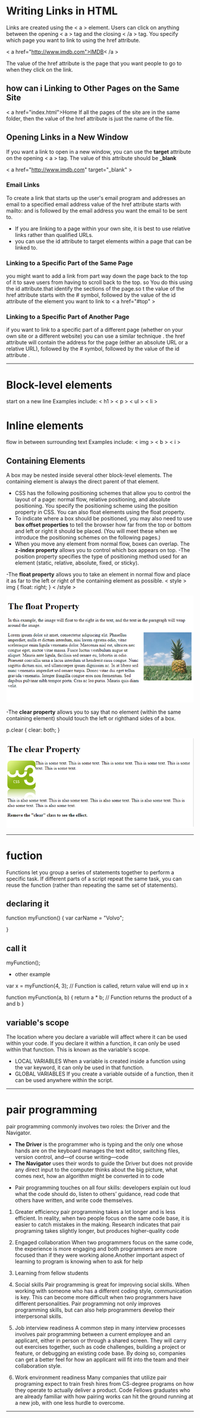# Writing Links in HTML

Links are created using the < a > element. Users can click on anything between the opening < a > tag and the closing < /a > tag. You specify which page you want to link to using the href attribute.

< a href="http://www.imdb.com">IMDB< /a >

The value of the href attribute is the page that you want people to go to when they click on the link.

## how can i Linking to Other Pages on the Same Site

< a href="index.html">Home</a > 
If all the pages of the site are in the same folder, then the value of the href attribute is just the name of the file.

## Opening Links in a New Window

If you want a link to open in a new window, you can use the **target** attribute on the opening < a > tag. The value of this attribute should be **_blank**

< a href="http://www.imdb.com" target="_blank" >

### Email Links

To create a link that starts up the user's email program and addresses an email to a specified email address value of the href attribute starts
with mailto: and is followed by the email address you want the email to be sent to.

* If you are linking to a page within your own site, it is best to use relative links rather than qualified URLs.
* you can use the id attribute to target elements within a page that can be linked to. 

### Linking to a Specific Part of the Same Page
you might want to add a link from part way down the page back to the top of it to save users from having to scroll back to the top. so You do this using the id attribute.that identify the
sections of the page.so t the value of the href attribute starts with the # symbol, followed by the value of the id attribute of the element you want to link to < a href="#top" >

### Linking to a Specific Part of Another Page
if you want to link to a specific part of a different page (whether on your own site or a different website) you can use a similar technique .
the href attribute will contain the address for the page (either an absolute URL or a relative URL), followed by the # symbol, followed by the value of the id attribute .

 ***************************************************

# Block-level elements
start on a new line Examples include: < h1 > < p > < ul > < li >

# Inline elements
flow in between surrounding text Examples include: < img > < b > < i >

## Containing Elements
A box may be nested inside several other block-level elements. The containing element is always the direct parent of that element.

- CSS has the following positioning schemes that allow you to control the layout of a page: normal flow, relative positioning, and absolute positioning. You specify the positioning scheme using the position
property in CSS. You can also float elements using the float property.
- To indicate where a box should be positioned, you may also need to use **box offset properties** to tell the browser how far from the top or bottom and left or right it should be placed. (You will meet these when we
introduce the positioning schemes on the following pages.)
- When you move any element from normal flow, boxes can overlap. The **z-index property** allows you to control which box appears on top.
-The position property specifies the type of positioning method used for an element (static, relative, absolute, fixed, or sticky).

-The **float property** allows you to take an element in normal flow and place it as far to the left or right of the containing element as possible.
< style >
img {
  float: right;
}
< /style >



![float](images/float.png)




-The **clear property** allows you to say that no element (within the same containing element) should touch the left or righthand sides of a box. 

p.clear {
  clear: both;
}

![clear](images/clear.png)




*********************************************************
# fuction 

Functions let you group a series of statements together to perform a specific task. If different parts of a script repeat the same task, you can reuse the function (rather than repeating the same set of statements). 

## declaring it

function myFunction() {
  var carName = "Volvo";
 
}

## call it 

myFunction();

- other example

var x = myFunction(4, 3);   // Function is called, return value will end up in x

function myFunction(a, b) {
  return a * b;             // Function returns the product of a and b
}

## variable's scope
The location where you declare a variable will affect where it can be used within your code. If you declare it within a function, it can only be used within that function. This is known as the variable's scope. 
* LOCAL VARIABLES When a variable is created inside a function using the var keyword, it can only be used in that function.
* GLOBAL VARIABLES If you create a variable outside of a function, then it can be used anywhere within the script.

****************************************************************
# pair programming

pair programming commonly involves two roles: the Driver and the Navigator.

* **The Driver** is the programmer who is typing and the only one whose hands are on the keyboard manages the text editor, switching files, version control, and—of course writing—code
* **The Navigator** uses their words to guide the Driver but does not provide any direct input to the computer thinks about the big picture, what comes next, how an algorithm might be converted in to code 

- Pair programming touches on all four skills: developers explain out loud what the code should do, listen to others’ guidance, read code that others have written, and write code themselves.

1. Greater efficiency
pair programming takes a lot longer and is less efficient. In reality, when two people focus on the same code base, it is easier to catch mistakes in the making. Research indicates that pair programing takes slightly longer, but produces higher-quality code 

2. Engaged collaboration
When two programmers focus on the same code, the experience is more engaging and both programmers are more focused than if they were working alone.Another important aspect of learning to program is knowing when to ask for help

3. Learning from fellow students

4. Social skills
Pair programming is great for improving social skills. When working with someone who has a different coding style, communication is key. This can become more difficult when two programmers have different personalities. Pair programming not only improves programming skills, but can also help programmers develop their interpersonal skills.

5. Job interview readiness
A common step in many interview processes involves pair programming between a current employee and an applicant, either in person or through a shared screen. They will carry out exercises together, such as code challenges, building a project or feature, or debugging an existing code base. By doing so, companies can get a better feel for how an applicant will fit into the team and their collaboration style.

6. Work environment readiness
Many companies that utilize pair programing expect to train fresh hires from CS-degree programs on how they operate to actually deliver a product. Code Fellows graduates who are already familiar with how pairing works can hit the ground running at a new job, with one less hurdle to overcome.

***********************************************************************************************


